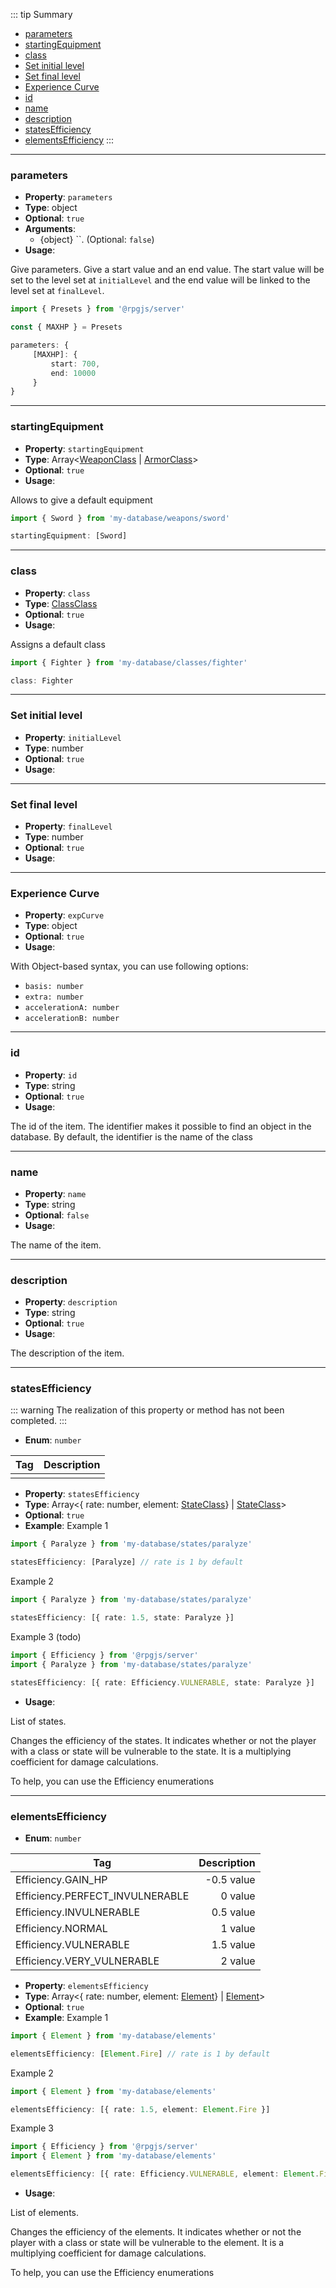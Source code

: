 ::: tip Summary
- [parameters](#parameters)
- [startingEquipment](#startingequipment)
- [class](#class)
- [Set initial level](#set-initial-level)
- [Set final level](#set-final-level)
- [Experience Curve](#experience-curve)
- [id](#id)
- [name](#name)
- [description](#description)
- [statesEfficiency](#statesefficiency)
- [elementsEfficiency](#elementsefficiency)
:::
---
### parameters
- **Property**: `parameters`
- **Type**: object
- **Optional**: `true`
- **Arguments**:
    - {object} ``.  (Optional: `false`) 
- **Usage**:

 
Give parameters. Give a start value and an end value. 
The start value will be set to the level set at `initialLevel` and the end value will be linked to the level set at `finalLevel`.

```ts
import { Presets } from '@rpgjs/server'

const { MAXHP } = Presets 

parameters: {
     [MAXHP]: {
         start: 700,
         end: 10000
     }
}
```


---
### startingEquipment
- **Property**: `startingEquipment`
- **Type**: Array&lt;[WeaponClass](/database/weapon.html) | [ArmorClass](/database/armor.html)&gt;
- **Optional**: `true` 
- **Usage**:

 
Allows to give a default equipment

```ts
import { Sword } from 'my-database/weapons/sword'

startingEquipment: [Sword]
```


---
### class
- **Property**: `class`
- **Type**: [ClassClass](/database/class.html)
- **Optional**: `true` 
- **Usage**:

 
Assigns a default class

```ts
import { Fighter } from 'my-database/classes/fighter'

class: Fighter
```

---
### Set initial level
- **Property**: `initialLevel`
- **Type**: number
- **Optional**: `true` 
- **Usage**:

 

---
### Set final level
- **Property**: `finalLevel`
- **Type**: number
- **Optional**: `true` 
- **Usage**:

 

---
### Experience Curve
- **Property**: `expCurve`
- **Type**: object
- **Optional**: `true` 
- **Usage**:

 
With Object-based syntax, you can use following options:
- `basis: number`
- `extra: number`
- `accelerationA: number`
- `accelerationB: number`

---
### id
- **Property**: `id`
- **Type**: string
- **Optional**: `true` 
- **Usage**:

 
The id of the item. The identifier makes it possible to find an object in the database. By default, the identifier is the name of the class

---
### name
- **Property**: `name`
- **Type**: string
- **Optional**: `false` 
- **Usage**:

 
The name of the item. 

---
### description
- **Property**: `description`
- **Type**: string
- **Optional**: `true` 
- **Usage**:

 
The description of the item. 

---
### statesEfficiency
::: warning
The realization of this property or method has not been completed.
:::

- **Enum**: `number`

| Tag           | Description |
| ------------- |------------:|
|  |
- **Property**: `statesEfficiency`
- **Type**: Array&lt;{ rate: number, element: [StateClass](/database/state.html)} | [StateClass](/database/state.html)&gt;
- **Optional**: `true`
- **Example**: 
Example 1

```ts
import { Paralyze } from 'my-database/states/paralyze'

statesEfficiency: [Paralyze] // rate is 1 by default
```

Example 2 

```ts
import { Paralyze } from 'my-database/states/paralyze'

statesEfficiency: [{ rate: 1.5, state: Paralyze }]
```
Example 3 (todo)

```ts
import { Efficiency } from '@rpgjs/server'
import { Paralyze } from 'my-database/states/paralyze'

statesEfficiency: [{ rate: Efficiency.VULNERABLE, state: Paralyze }]
``` 
- **Usage**:

 
List of states.

Changes the efficiency of the states. It indicates whether or not the player with a class or state will be vulnerable to the state.
It is a multiplying coefficient for damage calculations.

To help, you can use the Efficiency enumerations


---
### elementsEfficiency
- **Enum**: `number`

| Tag           | Description |
| ------------- |------------:|
| Efficiency.GAIN_HP | -0.5 value |
| Efficiency.PERFECT_INVULNERABLE | 0 value |
| Efficiency.INVULNERABLE | 0.5 value |
| Efficiency.NORMAL | 1 value |
| Efficiency.VULNERABLE | 1.5 value |
| Efficiency.VERY_VULNERABLE | 2 value |
- **Property**: `elementsEfficiency`
- **Type**: Array&lt;{ rate: number, element: [Element](/database/element.html)} | [Element](/database/element.html)&gt;
- **Optional**: `true`
- **Example**: 
Example 1

```ts
import { Element } from 'my-database/elements'

elementsEfficiency: [Element.Fire] // rate is 1 by default
```

Example 2 

```ts
import { Element } from 'my-database/elements'

elementsEfficiency: [{ rate: 1.5, element: Element.Fire }]
```
Example 3 

```ts
import { Efficiency } from '@rpgjs/server'
import { Element } from 'my-database/elements'

elementsEfficiency: [{ rate: Efficiency.VULNERABLE, element: Element.Fire }]
``` 
- **Usage**:

 
List of elements.

Changes the efficiency of the elements. It indicates whether or not the player with a class or state will be vulnerable to the element.
It is a multiplying coefficient for damage calculations.

To help, you can use the Efficiency enumerations

